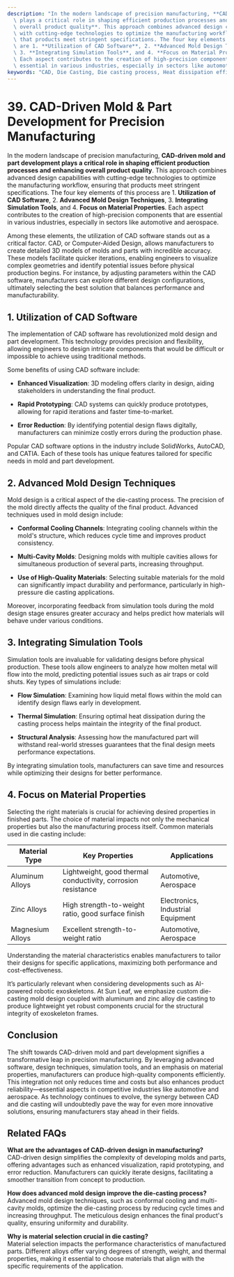 ```yaml
---
description: "In the modern landscape of precision manufacturing, **CAD-driven mold and part development\
  \ plays a critical role in shaping efficient production processes and enhancing\
  \ overall product quality**. This approach combines advanced design capabilities\
  \ with cutting-edge technologies to optimize the manufacturing workflow, ensuring\
  \ that products meet stringent specifications. The four key elements of this process\
  \ are 1. **Utilization of CAD Software**, 2. **Advanced Mold Design Techniques**,\
  \ 3. **Integrating Simulation Tools**, and 4. **Focus on Material Properties**.\
  \ Each aspect contributes to the creation of high-precision components that are\
  \ essential in various industries, especially in sectors like automotive and aerospace."
keywords: "CAD, Die Casting, Die casting process, Heat dissipation efficiency"
---
```

# 39. CAD-Driven Mold & Part Development for Precision Manufacturing  

In the modern landscape of precision manufacturing, **CAD-driven mold and part development plays a critical role in shaping efficient production processes and enhancing overall product quality**. This approach combines advanced design capabilities with cutting-edge technologies to optimize the manufacturing workflow, ensuring that products meet stringent specifications. The four key elements of this process are 1. **Utilization of CAD Software**, 2. **Advanced Mold Design Techniques**, 3. **Integrating Simulation Tools**, and 4. **Focus on Material Properties**. Each aspect contributes to the creation of high-precision components that are essential in various industries, especially in sectors like automotive and aerospace.

Among these elements, the utilization of CAD software stands out as a critical factor. CAD, or Computer-Aided Design, allows manufacturers to create detailed 3D models of molds and parts with incredible accuracy. These models facilitate quicker iterations, enabling engineers to visualize complex geometries and identify potential issues before physical production begins. For instance, by adjusting parameters within the CAD software, manufacturers can explore different design configurations, ultimately selecting the best solution that balances performance and manufacturability.

## **1. Utilization of CAD Software**

The implementation of CAD software has revolutionized mold design and part development. This technology provides precision and flexibility, allowing engineers to design intricate components that would be difficult or impossible to achieve using traditional methods. 

Some benefits of using CAD software include:

- **Enhanced Visualization**: 3D modeling offers clarity in design, aiding stakeholders in understanding the final product.

- **Rapid Prototyping**: CAD systems can quickly produce prototypes, allowing for rapid iterations and faster time-to-market.

- **Error Reduction**: By identifying potential design flaws digitally, manufacturers can minimize costly errors during the production phase.

Popular CAD software options in the industry include SolidWorks, AutoCAD, and CATIA. Each of these tools has unique features tailored for specific needs in mold and part development.

## **2. Advanced Mold Design Techniques**

Mold design is a critical aspect of the die-casting process. The precision of the mold directly affects the quality of the final product. Advanced techniques used in mold design include:

- **Conformal Cooling Channels**: Integrating cooling channels within the mold's structure, which reduces cycle time and improves product consistency.

- **Multi-Cavity Molds**: Designing molds with multiple cavities allows for simultaneous production of several parts, increasing throughput.

- **Use of High-Quality Materials**: Selecting suitable materials for the mold can significantly impact durability and performance, particularly in high-pressure die casting applications.

Moreover, incorporating feedback from simulation tools during the mold design stage ensures greater accuracy and helps predict how materials will behave under various conditions.

## **3. Integrating Simulation Tools**

Simulation tools are invaluable for validating designs before physical production. These tools allow engineers to analyze how molten metal will flow into the mold, predicting potential issues such as air traps or cold shuts. Key types of simulations include:

- **Flow Simulation**: Examining how liquid metal flows within the mold can identify design flaws early in development.

- **Thermal Simulation**: Ensuring optimal heat dissipation during the casting process helps maintain the integrity of the final product.

- **Structural Analysis**: Assessing how the manufactured part will withstand real-world stresses guarantees that the final design meets performance expectations.

By integrating simulation tools, manufacturers can save time and resources while optimizing their designs for better performance.

## **4. Focus on Material Properties**

Selecting the right materials is crucial for achieving desired properties in finished parts. The choice of material impacts not only the mechanical properties but also the manufacturing process itself. Common materials used in die casting include:

| Material Type          | Key Properties                                      | Applications                     |
|-----------------------|----------------------------------------------------|----------------------------------|
| Aluminum Alloys       | Lightweight, good thermal conductivity, corrosion resistance | Automotive, Aerospace            |
| Zinc Alloys           | High strength-to-weight ratio, good surface finish | Electronics, Industrial Equipment |
| Magnesium Alloys      | Excellent strength-to-weight ratio                  | Automotive, Aerospace            |

Understanding the material characteristics enables manufacturers to tailor their designs for specific applications, maximizing both performance and cost-effectiveness.

It’s particularly relevant when considering developments such as AI-powered robotic exoskeletons. At Sun Leaf, we emphasize custom die-casting mold design coupled with aluminum and zinc alloy die casting to produce lightweight yet robust components crucial for the structural integrity of exoskeleton frames.

## **Conclusion**

The shift towards CAD-driven mold and part development signifies a transformative leap in precision manufacturing. By leveraging advanced software, design techniques, simulation tools, and an emphasis on material properties, manufacturers can produce high-quality components efficiently. This integration not only reduces time and costs but also enhances product reliability—essential aspects in competitive industries like automotive and aerospace. As technology continues to evolve, the synergy between CAD and die casting will undoubtedly pave the way for even more innovative solutions, ensuring manufacturers stay ahead in their fields.

## Related FAQs

**What are the advantages of CAD-driven design in manufacturing?**  
CAD-driven design simplifies the complexity of developing molds and parts, offering advantages such as enhanced visualization, rapid prototyping, and error reduction. Manufacturers can quickly iterate designs, facilitating a smoother transition from concept to production.

**How does advanced mold design improve the die-casting process?**  
Advanced mold design techniques, such as conformal cooling and multi-cavity molds, optimize the die-casting process by reducing cycle times and increasing throughput. The meticulous design enhances the final product's quality, ensuring uniformity and durability.

**Why is material selection crucial in die casting?**  
Material selection impacts the performance characteristics of manufactured parts. Different alloys offer varying degrees of strength, weight, and thermal properties, making it essential to choose materials that align with the specific requirements of the application.
